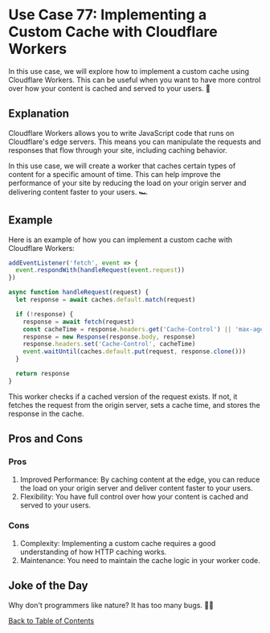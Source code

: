 # Use Case 77: Implementing a Custom Cache with Cloudflare Workers

In this use case, we will explore how to implement a custom cache using Cloudflare Workers. This can be useful when you want to have more control over how your content is cached and served to your users. 🚀

## Explanation

Cloudflare Workers allows you to write JavaScript code that runs on Cloudflare's edge servers. This means you can manipulate the requests and responses that flow through your site, including caching behavior. 

In this use case, we will create a worker that caches certain types of content for a specific amount of time. This can help improve the performance of your site by reducing the load on your origin server and delivering content faster to your users. 🏎️

## Example

Here is an example of how you can implement a custom cache with Cloudflare Workers:

```javascript
addEventListener('fetch', event => {
  event.respondWith(handleRequest(event.request))
})

async function handleRequest(request) {
  let response = await caches.default.match(request)

  if (!response) {
    response = await fetch(request)
    const cacheTime = response.headers.get('Cache-Control') || 'max-age=3600'
    response = new Response(response.body, response)
    response.headers.set('Cache-Control', cacheTime)
    event.waitUntil(caches.default.put(request, response.clone()))
  }

  return response
}
```

This worker checks if a cached version of the request exists. If not, it fetches the request from the origin server, sets a cache time, and stores the response in the cache. 

## Pros and Cons

### Pros

1. Improved Performance: By caching content at the edge, you can reduce the load on your origin server and deliver content faster to your users.
2. Flexibility: You have full control over how your content is cached and served to your users.

### Cons

1. Complexity: Implementing a custom cache requires a good understanding of how HTTP caching works.
2. Maintenance: You need to maintain the cache logic in your worker code.

## Joke of the Day

Why don't programmers like nature? It has too many bugs. 🐛😂

[Back to Table of Contents](table_of_contents.md)